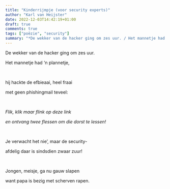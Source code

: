 ```yaml
---
title: "Kinderrijmpje (voor security experts)"
author: "Karl van Heijster"
date: 2022-12-03T14:42:19+01:00
draft: true
comments: true
tags: ["poëzie", "security"]
summary: "*De wekker van de hacker ging om zes uur. / Het mannetje had ‘n plannetje, / hij hackte de efbieaai, heel fraai / met geen phishingmail teveel...*"
---
```


De wekker van de hacker ging om zes uur.

Het mannetje had ‘n plannetje,

<br>

hij hackte de efbieaai, heel fraai

met geen phishingmail teveel:

<br>

*Flik, klik maar flink op deze link*

*en ontvang twee flessen om die dorst te lessen!*

<br>

Je verwacht het nie’, maar de security-

afdelig daar is sindsdien zwaar zuur!

<br>

Jongen, meisje, ga nu gauw slapen 

want papa is bezig met scherven rapen.

